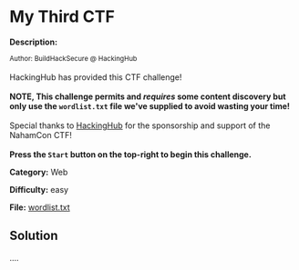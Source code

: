 # My Third CTF

**Description:**

<small>Author: BuildHackSecure @ HackingHub</small><br><br>HackingHub has provided this CTF challenge! <br><br> <b>NOTE, This challenge permits and <i>requires</i> some content discovery but only use the <code>wordlist.txt</code> file we've supplied to avoid wasting your time!</b> <br><br> Special thanks to <a href="https://hackinghub.io/">HackingHub</a> for the sponsorship and support of the NahamCon CTF! <br><br> <b>Press the <code>Start</code> button on the top-right to begin this challenge.</b>


**Category:** Web

**Difficulty:** easy

**File:** [wordlist.txt](wordlist.txt)

## Solution

....
